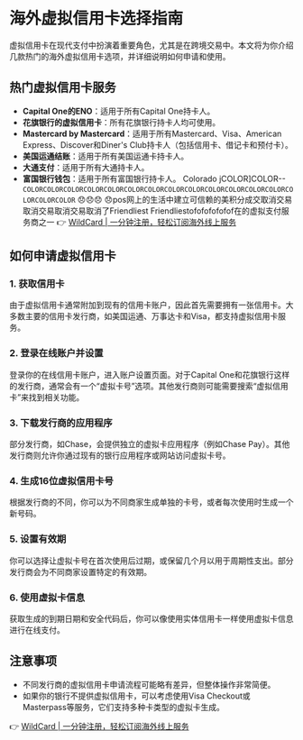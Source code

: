 # 海外虚拟信用卡选择指南

虚拟信用卡在现代支付中扮演着重要角色，尤其是在跨境交易中。本文将为你介绍几款热门的海外虚拟信用卡选项，并详细说明如何申请和使用。

## 热门虚拟信用卡服务

- **Capital One的ENO**：适用于所有Capital One持卡人。
- **花旗银行的虚拟信用卡**：所有花旗银行持卡人均可使用。
- **Mastercard by Mastercard**：适用于所有Mastercard、Visa、American Express、Discover和Diner's Club持卡人（包括信用卡、借记卡和预付卡）。
- **美国运通结账**：适用于所有美国运通卡持卡人。
- **大通支付**：适用于所有大通持卡人。
- **富国银行钱包**：适用于所有富国银行持卡人。
Colorado jCOLOR]COLOR-- `COLORCOLORCOLORCOLORCOLORCOLORCOLORCOLORCOLORCOLORCOLORCOLORCOLORCOLORCOLORCOLOR` 😞😞😞 
😞pos网上的生活中建立可信赖的美积分成交取消交易取消交易取消交易取消了Friendliest Friendliestofofofofofof在的虚拟支付服务商之一
👉 [WildCard | 一分钟注册，轻松订阅海外线上服务](https://bbtdd.com/WildCard)

## 如何申请虚拟信用卡

### 1. 获取信用卡
由于虚拟信用卡通常附加到现有的信用卡账户，因此首先需要拥有一张信用卡。大多数主要的信用卡发行商，如美国运通、万事达卡和Visa，都支持虚拟信用卡服务。

### 2. 登录在线账户并设置
登录你的在线信用卡账户，进入账户设置页面。对于Capital One和花旗银行这样的发行商，通常会有一个“虚拟卡号”选项。其他发行商则可能需要搜索“虚拟信用卡”来找到相关功能。

### 3. 下载发行商的应用程序
部分发行商，如Chase，会提供独立的虚拟卡应用程序（例如Chase Pay）。其他发行商则允许你通过现有的银行应用程序或网站访问虚拟卡号。

### 4. 生成16位虚拟信用卡号
根据发行商的不同，你可以为不同商家生成单独的卡号，或者每次使用时生成一个新号码。

### 5. 设置有效期
你可以选择让虚拟卡号在首次使用后过期，或保留几个月以用于周期性支出。部分发行商会为不同商家设置特定的有效期。

### 6. 使用虚拟卡信息
获取生成的到期日期和安全代码后，你可以像使用实体信用卡一样使用虚拟卡信息进行在线支付。

## 注意事项
- 不同发行商的虚拟信用卡申请流程可能略有差异，但整体操作非常简便。
- 如果你的银行不提供虚拟信用卡，可以考虑使用Visa Checkout或Masterpass等服务，它们支持多种卡类型的虚拟卡生成。

👉 [WildCard | 一分钟注册，轻松订阅海外线上服务](https://bbtdd.com/WildCard)